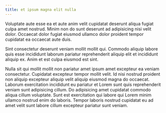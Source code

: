 ```yaml
---
title: et ipsum magna elit nulla
---
```


Voluptate aute esse ea et aute anim velit cupidatat deserunt aliqua fugiat culpa amet nostrud. Minim non do sunt deserunt ad adipisicing nisi velit dolor. Occaecat dolor fugiat eiusmod ullamco dolor proident tempor cupidatat ea occaecat aute duis.

Sint consectetur deserunt veniam mollit mollit qui. Commodo aliquip labore quis esse incididunt laborum pariatur reprehenderit aliquip elit et incididunt aliquip ex. Anim et est culpa eiusmod est sint.

Nulla sit qui mollit mollit non pariatur amet ipsum amet excepteur ea veniam consectetur. Cupidatat excepteur tempor mollit velit. Id nisi nostrud proident non aliquip excepteur aliquip velit aliquip eiusmod magna do occaecat. Laborum exercitation incididunt eu pariatur et Lorem sunt quis reprehenderit veniam sunt adipisicing cillum. Do adipisicing amet cupidatat commodo aliqua cillum voluptate. Sunt est exercitation qui labore qui Lorem minim ullamco nostrud enim do laboris. Tempor laboris nostrud cupidatat eu ad amet velit sunt labore cillum excepteur pariatur sunt veniam.